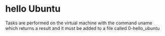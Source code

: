 # hello Ubuntu

Tasks are performed on the virtual machine with the command uname which returns a result and it must be added to a file called 0-hello_ubuntu
